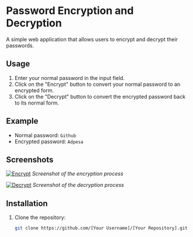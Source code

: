 # Password Encryption and Decryption

A simple web application that allows users to encrypt and decrypt their passwords.

## Usage

1. Enter your normal password in the input field.
2. Click on the "Encrypt" button to convert your normal password to an encrypted form.
3. Click on the "Decrypt" button to convert the encrypted password back to its normal form.

## Example

- Normal password: `Github`
- Encrypted password: `Adpesa`

## Screenshots

[![Encrypt](screenshots/encrypt.png)](https://kabilankavi131.github.io/Encrypt-Decrypt_your_password/)
*Screenshot of the encryption process*

[![Decrypt](screenshots/decrypt.png)](https://kabilankavi131.github.io/Encrypt-Decrypt_your_password/)
*Screenshot of the decryption process*

## Installation

1. Clone the repository:
   ```bash
   git clone https://github.com/[Your Username]/[Your Repository].git
